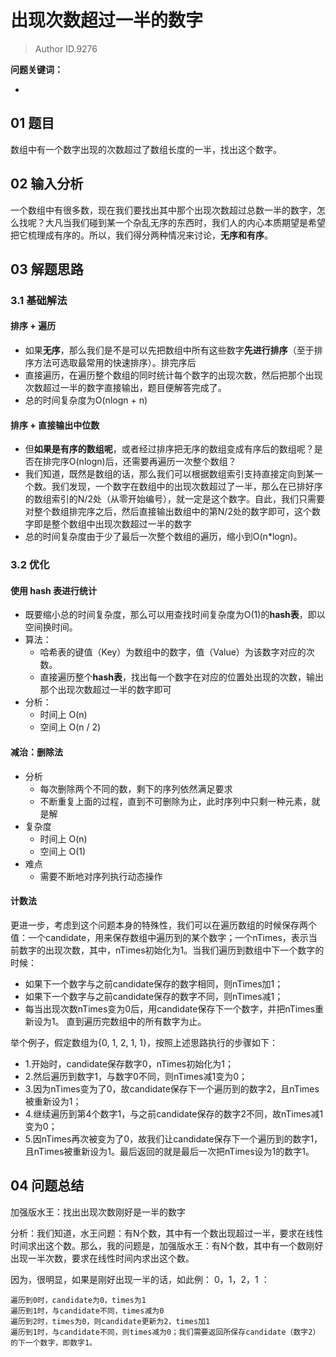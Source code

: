 # 出现次数超过一半的数字
> Author ID.9276 

**问题关键词：**

- 

## 01 题目

数组中有一个数字出现的次数超过了数组长度的一半，找出这个数字。

## 02 输入分析

一个数组中有很多数，现在我们要找出其中那个出现次数超过总数一半的数字，怎么找呢？大凡当我们碰到某一个杂乱无序的东西时，我们人的内心本质期望是希望把它梳理成有序的。所以，我们得分两种情况来讨论，**无序和有序**。

## 03 解题思路

### 3.1 基础解法

#### 排序 + 遍历

- 如果**无序**，那么我们是不是可以先把数组中所有这些数字**先进行排序**（至于排序方法可选取最常用的快速排序）。排完序后
- 直接遍历，在遍历整个数组的同时统计每个数字的出现次数，然后把那个出现次数超过一半的数字直接输出，题目便解答完成了。
- 总的时间复杂度为O(nlogn + n)

#### 排序 + 直接输出中位数

- 但**如果是有序的数组呢**，或者经过排序把无序的数组变成有序后的数组呢？是否在排完序O(nlogn)后，还需要再遍历一次整个数组？
- 我们知道，既然是数组的话，那么我们可以根据数组索引支持直接定向到某一个数。我们发现，一个数字在数组中的出现次数超过了一半，那么在已排好序的数组索引的N/2处（从零开始编号），就一定是这个数字。自此，我们只需要对整个数组排完序之后，然后直接输出数组中的第N/2处的数字即可，这个数字即是整个数组中出现次数超过一半的数字
- 总的时间复杂度由于少了最后一次整个数组的遍历，缩小到O(n*logn)。

### 3.2 优化

#### 使用 hash 表进行统计

- 既要缩小总的时间复杂度，那么可以用查找时间复杂度为O(1)的**hash表**，即以空间换时间。
- 算法：
  - 哈希表的键值（Key）为数组中的数字，值（Value）为该数字对应的次数。
  - 直接遍历整个**hash表**，找出每一个数字在对应的位置处出现的次数，输出那个出现次数超过一半的数字即可
- 分析：
  - 时间上 O(n)
  - 空间上 O(n / 2)

#### 减治：删除法

- 分析
  - 每次删除两个不同的数，剩下的序列依然满足要求
  - 不断重复上面的过程，直到不可删除为止，此时序列中只剩一种元素，就是解
- 复杂度
  - 时间上 O(n)
  - 空间上 O(1)
- 难点
  - 需要不断地对序列执行动态操作

#### 计数法

更进一步，考虑到这个问题本身的特殊性，我们可以在遍历数组的时候保存两个值：一个candidate，用来保存数组中遍历到的某个数字；一个nTimes，表示当前数字的出现次数，其中，nTimes初始化为1。当我们遍历到数组中下一个数字的时候：

- 如果下一个数字与之前candidate保存的数字相同，则nTimes加1；
- 如果下一个数字与之前candidate保存的数字不同，则nTimes减1；
- 每当出现次数nTimes变为0后，用candidate保存下一个数字，并把nTimes重新设为1。 直到遍历完数组中的所有数字为止。

举个例子，假定数组为{0, 1, 2, 1, 1}，按照上述思路执行的步骤如下：

- 1.开始时，candidate保存数字0，nTimes初始化为1；
- 2.然后遍历到数字1，与数字0不同，则nTimes减1变为0；
- 3.因为nTimes变为了0，故candidate保存下一个遍历到的数字2，且nTimes被重新设为1；
- 4.继续遍历到第4个数字1，与之前candidate保存的数字2不同，故nTimes减1变为0；
- 5.因nTimes再次被变为了0，故我们让candidate保存下一个遍历到的数字1，且nTimes被重新设为1。最后返回的就是最后一次把nTimes设为1的数字1。

## 04 问题总结

加强版水王：找出出现次数刚好是一半的数字

分析：我们知道，水王问题：有N个数，其中有一个数出现超过一半，要求在线性时间求出这个数。那么，我的问题是，加强版水王：有N个数，其中有一个数刚好出现一半次数，要求在线性时间内求出这个数。

因为，很明显，如果是刚好出现一半的话，如此例： 0，1，2，1 ：

```
遍历到0时，candidate为0，times为1
遍历到1时，与candidate不同，times减为0
遍历到2时，times为0，则candidate更新为2，times加1
遍历到1时，与candidate不同，则times减为0；我们需要返回所保存candidate（数字2）的下一个数字，即数字1。
```